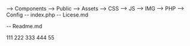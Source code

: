 --> Components
--> Public
    --> Assets
        --> CSS
        --> JS
        --> IMG
        --> PHP
    --> Config
    -- index.php
-- Licese.md

-- Readme.md

111
222
333
444
55


































